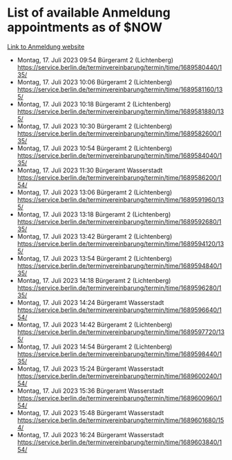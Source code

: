 # List of available Anmeldung appointments as of $NOW
[Link to Anmeldung website](https://service.berlin.de/terminvereinbarung/termin/tag.php?termin=1&anliegen[]=120686&dienstleisterlist=122210,122217,327316,122219,327312,122227,327314,122231,327346,122243,327348,122254,122252,329742,122260,329745,122262,329748,122271,327278,122273,327274,122277,327276,330436,122280,327294,122282,327290,122284,327292,122291,327270,122285,327266,122286,327264,122296,327268,150230,329760,122297,327286,122294,327284,122312,329763,122314,329775,122304,327330,122311,327334,122309,327332,317869,122281,327352,122279,329772,122283,122276,327324,122274,327326,122267,329766,122246,327318,122251,327320,122257,327322,122208,327298,122226,327300&herkunft=http%3A%2F%2Fservice.berlin.de%2Fdienstleistung%2F120686%2F)
- Montag, 17. Juli 2023 09:54 Bürgeramt 2 (Lichtenberg) https://service.berlin.de/terminvereinbarung/termin/time/1689580440/135/
- Montag, 17. Juli 2023 10:06 Bürgeramt 2 (Lichtenberg) https://service.berlin.de/terminvereinbarung/termin/time/1689581160/135/
- Montag, 17. Juli 2023 10:18 Bürgeramt 2 (Lichtenberg) https://service.berlin.de/terminvereinbarung/termin/time/1689581880/135/
- Montag, 17. Juli 2023 10:30 Bürgeramt 2 (Lichtenberg) https://service.berlin.de/terminvereinbarung/termin/time/1689582600/135/
- Montag, 17. Juli 2023 10:54 Bürgeramt 2 (Lichtenberg) https://service.berlin.de/terminvereinbarung/termin/time/1689584040/135/
- Montag, 17. Juli 2023 11:30 Bürgeramt Wasserstadt https://service.berlin.de/terminvereinbarung/termin/time/1689586200/154/
- Montag, 17. Juli 2023 13:06 Bürgeramt 2 (Lichtenberg) https://service.berlin.de/terminvereinbarung/termin/time/1689591960/135/
- Montag, 17. Juli 2023 13:18 Bürgeramt 2 (Lichtenberg) https://service.berlin.de/terminvereinbarung/termin/time/1689592680/135/
- Montag, 17. Juli 2023 13:42 Bürgeramt 2 (Lichtenberg) https://service.berlin.de/terminvereinbarung/termin/time/1689594120/135/
- Montag, 17. Juli 2023 13:54 Bürgeramt 2 (Lichtenberg) https://service.berlin.de/terminvereinbarung/termin/time/1689594840/135/
- Montag, 17. Juli 2023 14:18 Bürgeramt 2 (Lichtenberg) https://service.berlin.de/terminvereinbarung/termin/time/1689596280/135/
- Montag, 17. Juli 2023 14:24 Bürgeramt Wasserstadt https://service.berlin.de/terminvereinbarung/termin/time/1689596640/154/
- Montag, 17. Juli 2023 14:42 Bürgeramt 2 (Lichtenberg) https://service.berlin.de/terminvereinbarung/termin/time/1689597720/135/
- Montag, 17. Juli 2023 14:54 Bürgeramt 2 (Lichtenberg) https://service.berlin.de/terminvereinbarung/termin/time/1689598440/135/
- Montag, 17. Juli 2023 15:24 Bürgeramt Wasserstadt https://service.berlin.de/terminvereinbarung/termin/time/1689600240/154/
- Montag, 17. Juli 2023 15:36 Bürgeramt Wasserstadt https://service.berlin.de/terminvereinbarung/termin/time/1689600960/154/
- Montag, 17. Juli 2023 15:48 Bürgeramt Wasserstadt https://service.berlin.de/terminvereinbarung/termin/time/1689601680/154/
- Montag, 17. Juli 2023 16:24 Bürgeramt Wasserstadt https://service.berlin.de/terminvereinbarung/termin/time/1689603840/154/
